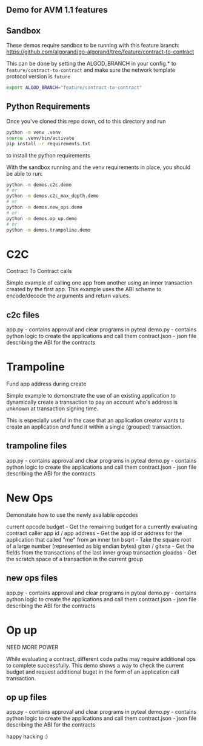 Demo for AVM 1.1 features
-------------------------


## Sandbox 

These demos require sandbox to be running with this feature branch: https://github.com/algorand/go-algorand/tree/feature/contract-to-contract

This can be done by setting the ALGOD_BRANCH in your config.* to `feature/contract-to-contract` and make sure the network template protocol version is `future`
```sh
export ALGOD_BRANCH="feature/contract-to-contract"
```


## Python Requirements

Once you've cloned this repo down, cd to this directory and run

```sh
python -m venv .venv
source .venv/bin/activate
pip install -r requirements.txt
```

to install the python requirements

With the sandbox running and the venv requirements in place, you should be able to run:

```sh
python -m demos.c2c.demo
# or
python -m demos.c2c_max_depth.demo
# or
python -m demos.new_ops.demo
# or
python -m demos.op_up.demo
# or
python -m demos.trampoline.demo
```

# C2C 

Contract To Contract calls

Simple example of calling one app from another using an inner transaction created by the first app.  This example uses the ABI scheme to encode/decode the arguments and return values.

## c2c files

app.py  - contains approval and clear programs in pyteal
demo.py - contains python logic to create the applications and call them
contract.json - json file describing the ABI for the contracts

# Trampoline

Fund app address during create

Simple example to demonstrate the use of an existing application to dynamically create a transaction to pay an account who's address is unknown at transaction signing time. 

This is especially useful in the case that an application creator wants to create an application _and_ fund it within a single (grouped) transaction.

## trampoline files

app.py  - contains approval and clear programs in pyteal
demo.py - contains python logic to create the applications and call them
contract.json - json file describing the ABI for the contracts

# New Ops

Demonstate how to use the newly available opcodes

current opcode budget - Get the remaining budget for a currently evaluating contract
caller app id / app address - Get the app id or address for the application that called "me" from an inner txn
bsqrt - Take the square root of a large number (represented as big endian bytes)
gitxn / gitxna - Get the fields from the transactions of the last inner group transaction
gloadss - Get the scratch space of a transaction in the current group

## new ops files

app.py  - contains approval and clear programs in pyteal
demo.py - contains python logic to create the applications and call them
contract.json - json file describing the ABI for the contracts

# Op up

NEED MORE POWER

While evaluating a contract, different code paths may require additional ops to complete successfully. This demo shows a way to check the current budget and request additional buget in the form of an application call transaction.

## op up files

app.py  - contains approval and clear programs in pyteal
demo.py - contains python logic to create the applications and call them
contract.json - json file describing the ABI for the contracts




happy hacking :)